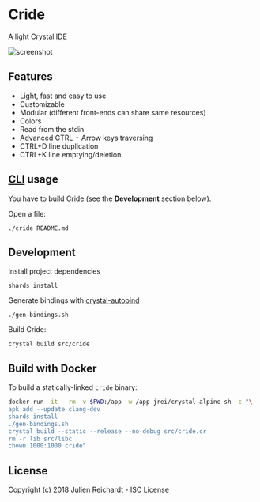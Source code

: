 # Cride

A light Crystal IDE

![screenshot](https://i.imgur.com/UCSsnDz.png)

## Features

* Light, fast and easy to use
* Customizable
* Modular (different front-ends can share same resources)
* Colors
* Read from the stdin
* Advanced CTRL + Arrow keys traversing
* CTRL+D line duplication
* CTRL+K line emptying/deletion

## [CLI](https://github.com/j8r/clicr) usage

You have to build Cride (see the **Development** section below).

Open a file:

`./cride README.md`

## Development

Install project dependencies

`shards install`

Generate bindings with [crystal-autobind](https://github.com/j8r/crystal-autobind)

`./gen-bindings.sh`

Build Cride:

`crystal build src/cride`

## Build with Docker

To build a statically-linked `cride` binary:

```sh
docker run -it --rm -v $PWD:/app -w /app jrei/crystal-alpine sh -c "\
apk add --update clang-dev
shards install
./gen-bindings.sh
crystal build --static --release --no-debug src/cride.cr
rm -r lib src/libc
chown 1000:1000 cride"
```

## License

Copyright (c) 2018 Julien Reichardt - ISC License
